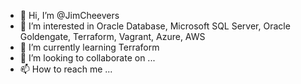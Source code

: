 - 👋 Hi, I’m @JimCheevers
- 👀 I’m interested in Oracle Database, Microsoft SQL Server, Oracle Goldengate, Terraform, Vagrant, Azure, AWS 
- 🌱 I’m currently learning Terraform
- 💞️ I’m looking to collaborate on ...
- 📫 How to reach me ...

<!---
JimCheevers/JimCheevers is a ✨ special ✨ repository because its `README.md` (this file) appears on your GitHub profile.
You can click the Preview link to take a look at your changes.
--->
